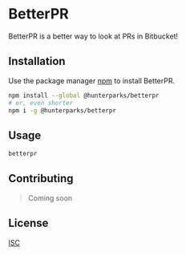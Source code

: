 # BetterPR

BetterPR is a better way to look at PRs in Bitbucket!

## Installation

Use the package manager [npm](https://npmjs.com/) to install BetterPR.

```bash
npm install --global @hunterparks/betterpr
# or, even shorter
npm i -g @hunterparks/betterpr
```

## Usage

```bash
betterpr
```

## Contributing

> Coming soon

## License

[ISC](https://choosealicense.com/licenses/isc/)
